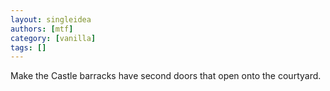 ```yaml
---
layout: singleidea
authors: [mtf]
category: [vanilla]
tags: []
---
```

Make the Castle barracks have second doors that open onto the courtyard.
